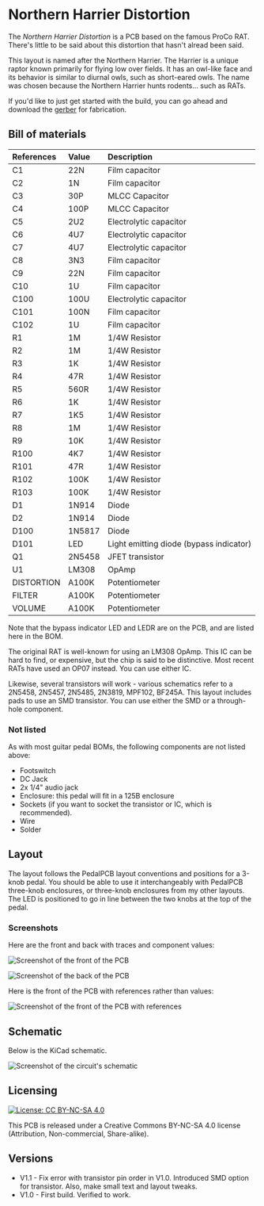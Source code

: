 # Northern Harrier Distortion

The *Northern Harrier Distortion* is a PCB based on the famous ProCo RAT. There's little to be said about this distortion that hasn't alread been said.

This layout is named after the Northern Harrier. The Harrier is a unique raptor known primarily for flying low over fields. It has an owl-like face and its behavior is similar to diurnal owls, such as short-eared owls. The name was chosen because the Northern Harrier hunts rodents... such as RATs.

If you'd like to just get started with the build, you can go ahead and download the [gerber](https://github.com/RWLPedal/music-pcbs/raw/refs/heads/main/NorthernHarrierDistortion/gerber.zip) for fabrication.

## Bill of materials

| References | Value  | Description                             |
| :--------- | :----- | :-------------------------------------- |
| C1         | 22N    | Film capacitor                          |
| C2         | 1N     | Film capacitor                          |
| C3         | 30P    | MLCC Capacitor                          |
| C4         | 100P   | MLCC Capacitor                          |
| C5         | 2U2    | Electrolytic capacitor                  |
| C6         | 4U7    | Electrolytic capacitor                  |
| C7         | 4U7    | Electrolytic capacitor                  |
| C8         | 3N3    | Film capacitor                          |
| C9         | 22N    | Film capacitor                          |
| C10        | 1U     | Film capacitor                          |
| C100       | 100U   | Electrolytic capacitor                  |
| C101       | 100N   | Film capacitor                          |
| C102       | 1U     | Film capacitor                          |
| R1         | 1M     | 1/4W Resistor                           |
| R2         | 1M     | 1/4W Resistor                           |
| R3         | 1K     | 1/4W Resistor                           |
| R4         | 47R    | 1/4W Resistor                           |
| R5         | 560R   | 1/4W Resistor                           |
| R6         | 1K     | 1/4W Resistor                           |
| R7         | 1K5    | 1/4W Resistor                           |
| R8         | 1M     | 1/4W Resistor                           |
| R9         | 10K    | 1/4W Resistor                           |
| R100       | 4K7    | 1/4W Resistor                           |
| R101       | 47R    | 1/4W Resistor                           |
| R102       | 100K   | 1/4W Resistor                           |
| R103       | 100K   | 1/4W Resistor                           |
| D1         | 1N914  | Diode                                   |
| D2         | 1N914  | Diode                                   |
| D100       | 1N5817 | Diode                                   |
| D101       | LED    | Light emitting diode (bypass indicator) |
| Q1         | 2N5458 | JFET transistor                         |
| U1         | LM308  | OpAmp                                   |
| DISTORTION | A100K  | Potentiometer                           |
| FILTER     | A100K  | Potentiometer                           |
| VOLUME     | A100K  | Potentiometer                           |

Note that the bypass indicator LED and LEDR are on the PCB, and are listed here in the BOM.

The original RAT is well-known for using an LM308 OpAmp. This IC can be hard to find, or expensive, but the chip is said to be distinctive. Most recent RATs have used an OP07 instead. You can use either IC.

Likewise, several transistors will work - various schematics refer to a 2N5458, 2N5457, 2N5485, 2N3819, MPF102, BF245A. This layout includes pads to use an SMD transistor. You can use either the SMD or a through-hole component.

### Not listed

As with most guitar pedal BOMs, the following components are not listed above:

* Footswitch
* DC Jack
* 2x 1/4" audio jack
* Enclosure: this pedal will fit in a 125B enclosure
* Sockets (if you want to socket the transistor or IC, which is recommended).
* Wire
* Solder

## Layout

The layout follows the PedalPCB layout conventions and positions for a 3-knob pedal. You should be able to use it interchangeably with PedalPCB three-knob enclosures, or three-knob enclosures from my other layouts. The LED is positioned to go in line between the two knobs at the top of the pedal.

### Screenshots

Here are the front and back with traces and component values:

![Screenshot of the front of the PCB](https://github.com/RWLPedal/music-pcbs/blob/main/NorthernHarrierDistortion/images/pcb_front.png?raw=true)

![Screenshot of the back of the PCB](https://github.com/RWLPedal/music-pcbs/blob/main/NorthernHarrierDistortion/images/pcb_back.png?raw=true)

Here is the front of the PCB with references rather than values:

![Screenshot of the front of the PCB with references](https://github.com/RWLPedal/music-pcbs/blob/main/NorthernHarrierDistortion/images/pcb_references.png?raw=true)

## Schematic

Below is the KiCad schematic.

![Screenshot of the circuit's schematic](https://github.com/RWLPedal/music-pcbs/blob/main/NorthernHarrierDistortion/images/schematic.png?raw=true)

## Licensing

[![License: CC BY-NC-SA 4.0](https://licensebuttons.net/l/by-nc-sa/4.0/80x15.png)](https://creativecommons.org/licenses/by-nc-sa/4.0/)

This PCB is released under a Creative Commons BY-NC-SA 4.0 license (Attribution, Non-commercial, Share-alike).

## Versions

* V1.1 - Fix error with transistor pin order in V1.0. Introduced SMD option for transistor. Also, make small text and layout tweaks.
* V1.0 - First build. Verified to work. 